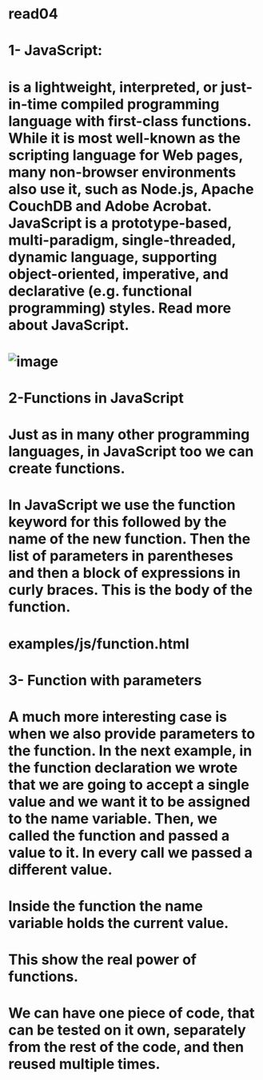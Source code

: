 # read04
# 1- JavaScript:
# is a lightweight, interpreted, or just-in-time compiled programming language with first-class functions. While it is most well-known as the scripting language for Web pages, many non-browser environments also use it, such as Node.js, Apache CouchDB and Adobe Acrobat. JavaScript is a prototype-based, multi-paradigm, single-threaded, dynamic language, supporting object-oriented, imperative, and declarative (e.g. functional programming) styles. Read more about JavaScript.
# ![image](https://res.cloudinary.com/practicaldev/image/fetch/s--lyueJxtp--/c_imagga_scale,f_auto,fl_progressive,h_420,q_auto,w_1000/https://dev-to-uploads.s3.amazonaws.com/uploads/articles/f2frfafzqmk76hajtrfu.jpg)
# 2-Functions in JavaScript
# Just as in many other programming languages, in JavaScript too we can create functions.

# In JavaScript we use the function keyword for this followed by the name of the new function. Then the list of parameters in parentheses and then a block of expressions in curly braces. This is the body of the function.

# examples/js/function.html
# <script>
# function show() {
  # console.log('Hello World');

# console.log('before');
# show();
# console.log('after');
# </script>
# 3-  Function with parameters
# A much more interesting case is when we also provide parameters to the function. In the next example, in the function declaration we wrote that we are going to accept a single value and we want it to be assigned to the name variable. Then, we called the function and passed a value to it. In every call we passed a different value.

# Inside the function the name variable holds the current value.

# This show the real power of functions.

# We can have one piece of code, that can be tested on it own, separately from the rest of the code, and then reused multiple times.

 


  



